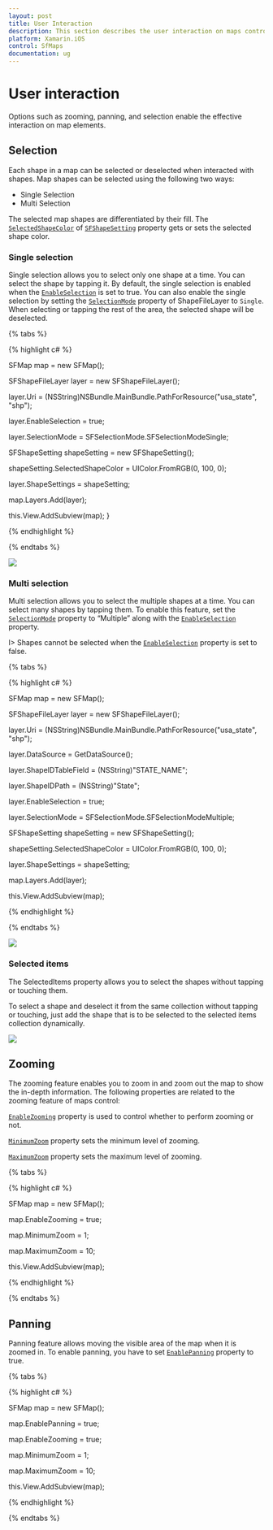 ```yaml
---
layout: post
title: User Interaction
description: This section describes the user interaction on maps control.
platform: Xamarin.iOS
control: SfMaps
documentation: ug
---
```

# User interaction

Options such as zooming, panning, and selection enable the effective interaction on map elements.

## Selection

Each shape in a map can be selected or deselected when interacted with shapes. Map shapes can be selected using the following two ways:

* Single Selection
* Multi Selection

The selected map shapes are differentiated by their fill. The [`SelectedShapeColor`](https://help.syncfusion.com/cr/xamarin-ios/Syncfusion.SfMaps.iOS.SFShapeSetting.html#Syncfusion_SfMaps_iOS_SFShapeSetting_SelectedShapeColor) of [`SFShapeSetting`](https://help.syncfusion.com/cr/xamarin-ios/Syncfusion.SfMaps.iOS.SFShapeSetting.html) property gets or sets the selected shape color. 

### Single selection

Single selection allows you to select only one shape at a time. You can select the shape by tapping it. By default, the single selection is enabled when the [`EnableSelection`](https://help.syncfusion.com/cr/xamarin-ios/Syncfusion.SfMaps.iOS.SFShapeFileLayer.html#Syncfusion_SfMaps_iOS_SFShapeFileLayer_EnableSelection) is set to true. You can also enable the single selection by  setting the [`SelectionMode`](https://help.syncfusion.com/cr/xamarin-ios/Syncfusion.SfMaps.iOS.SFShapeFileLayer.html#Syncfusion_SfMaps_iOS_SFShapeFileLayer_SelectionMode) property of ShapeFileLayer to `Single`. When selecting or tapping the rest of the area, the selected shape will be deselected.

{% tabs %}

{% highlight c# %}

SFMap map = new SFMap();

SFShapeFileLayer layer = new SFShapeFileLayer();

layer.Uri = (NSString)NSBundle.MainBundle.PathForResource("usa_state", "shp");

layer.EnableSelection = true;

layer.SelectionMode = SFSelectionMode.SFSelectionModeSingle;

SFShapeSetting shapeSetting = new SFShapeSetting();

shapeSetting.SelectedShapeColor = UIColor.FromRGB(0, 100, 0);

layer.ShapeSettings = shapeSetting;

map.Layers.Add(layer);

this.View.AddSubview(map);
}

{% endhighlight %}

{% endtabs %}

![](Images/Single_selection.png)


### Multi selection

Multi selection allows you to select the multiple shapes at a time. You can select many shapes by tapping them. To enable this feature, set the [`SelectionMode`](https://help.syncfusion.com/cr/xamarin-ios/Syncfusion.SfMaps.iOS.SFShapeFileLayer.html#Syncfusion_SfMaps_iOS_SFShapeFileLayer_SelectionMode) property to “Multiple” along with the [`EnableSelection`](https://help.syncfusion.com/cr/xamarin-ios/Syncfusion.SfMaps.iOS.SFShapeFileLayer.html#Syncfusion_SfMaps_iOS_SFShapeFileLayer_EnableSelection) property. 

I> Shapes cannot be selected when the [`EnableSelection`](https://help.syncfusion.com/cr/xamarin-ios/Syncfusion.SfMaps.iOS.SFShapeFileLayer.html#Syncfusion_SfMaps_iOS_SFShapeFileLayer_EnableSelection) property is set to false.

{% tabs %}

{% highlight c# %}

SFMap map = new SFMap();

SFShapeFileLayer layer = new SFShapeFileLayer();

layer.Uri = (NSString)NSBundle.MainBundle.PathForResource("usa_state", "shp");

layer.DataSource = GetDataSource();

layer.ShapeIDTableField = (NSString)"STATE_NAME";

layer.ShapeIDPath = (NSString)"State";

layer.EnableSelection = true;

layer.SelectionMode = SFSelectionMode.SFSelectionModeMultiple;

SFShapeSetting shapeSetting = new SFShapeSetting();

shapeSetting.SelectedShapeColor = UIColor.FromRGB(0, 100, 0);

layer.ShapeSettings = shapeSetting;

map.Layers.Add(layer);

this.View.AddSubview(map);

{% endhighlight %}

{% endtabs %}

![](Images/Multiple_selection.png)


### Selected items

The SelectedItems property allows you to select the shapes without tapping or touching them.

To select a shape and deselect it from the same collection without tapping or touching, just add the shape that is to be selected to the selected items collection dynamically.

![](Images/UserInteraction_img3.png)


## Zooming

The zooming feature enables you to zoom in and zoom out the map to show the in-depth information. The following properties are related to the zooming feature of maps control:

[`EnableZooming`](https://help.syncfusion.com/cr/xamarin-ios/Syncfusion.SfMaps.iOS.SFMap.html#Syncfusion_SfMaps_iOS_SFMap_EnableZooming) property is used to control whether to perform zooming or not.

[`MinimumZoom`](https://help.syncfusion.com/cr/xamarin-ios/Syncfusion.SfMaps.iOS.SFMap.html#Syncfusion_SfMaps_iOS_SFMap_MinimumZoom) property sets the minimum level of zooming.

[`MaximumZoom`](https://help.syncfusion.com/cr/xamarin-ios/Syncfusion.SfMaps.iOS.SFMap.html#Syncfusion_SfMaps_iOS_SFMap_MaximumZoom) property sets the maximum level of zooming.

{% tabs %}

{% highlight c# %}

SFMap map = new SFMap();

map.EnableZooming = true;

map.MinimumZoom = 1;

map.MaximumZoom = 10;

this.View.AddSubview(map);

{% endhighlight %}

{% endtabs %}

## Panning

Panning feature allows moving the visible area of the map when it is zoomed in. To enable panning, you have to set [`EnablePanning`](https://help.syncfusion.com/cr/xamarin-ios/Syncfusion.SfMaps.iOS.SFMap.html#Syncfusion_SfMaps_iOS_SFMap_EnablePanning) property to true.

{% tabs %}

{% highlight c# %}

SFMap map = new SFMap();

map.EnablePanning = true;

map.EnableZooming = true;

map.MinimumZoom = 1;

map.MaximumZoom = 10;

this.View.AddSubview(map);

{% endhighlight %}

{% endtabs %}
